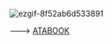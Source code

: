 ![ezgif-8f52ab6d533891](https://github.com/user-attachments/assets/00395509-5f35-4d19-8e27-86ec65e1a4b2)

---> [ATABOOK](218.atabook.org)
